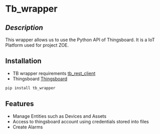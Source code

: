 # Tb_wrapper
## _Description_
This wrapper allows us to use the Python API of Thingsboard. It is a IoT Platform used for project ZOE.
## Installation

- TB wrapper requirements [tb_rest_client](https://pypi.org/project/tb-rest-client/)
- Thingsboard [Thingsboard](https://thingsboard.io/docs/reference/python-rest-client/)
```sh
pip install tb_wrapper
```
## Features
- Manage Entities such as Devices and Assets
- Access to thingsboard account using credentials stored into files
- Create Alarms 